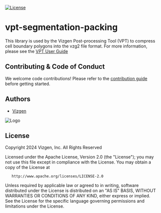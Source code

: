 [![License](https://img.shields.io/badge/License-Apache%202.0-blue.svg)](https://opensource.org/licenses/Apache-2.0)


# vpt-segmentation-packing

This library is used by the Vizgen Post-processing Tool (VPT) to compress cell boundary polygons into the vzg2 file format.
For more information, please see the [VPT User Guide](https://vizgen.github.io/vizgen-postprocessing/)


## Contributing & Code of Conduct

We welcome code contributions! Please refer to the [contribution guide](CONTRIBUTING.md) before getting started.

## Authors

- [Vizgen](https://vizgen.com/)

![Logo](https://vizgen.com/wp-content/uploads/2022/12/Vizgen-Logo_Vizgen-BlackColor-.png)

## License

   Copyright 2024 Vizgen, Inc. All Rights Reserved
   
   Licensed under the Apache License, Version 2.0 (the "License");
   you may not use this file except in compliance with the License.
   You may obtain a copy of the License at

       http://www.apache.org/licenses/LICENSE-2.0

   Unless required by applicable law or agreed to in writing, software
   distributed under the License is distributed on an "AS IS" BASIS,
   WITHOUT WARRANTIES OR CONDITIONS OF ANY KIND, either express or implied.
   See the License for the specific language governing permissions and
   limitations under the License.

